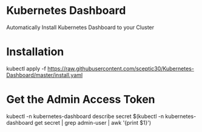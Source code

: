 # Kubernetes Dashboard
Automatically Install Kubernetes Dashboard to your Cluster

# Installation
kubectl apply -f https://raw.githubusercontent.com/sceptic30/Kubernetes-Dashboard/master/install.yaml

# Get the Admin Access Token
kubectl -n kubernetes-dashboard describe secret $(kubectl -n kubernetes-dashboard get secret | grep admin-user | awk '{print $1}')
